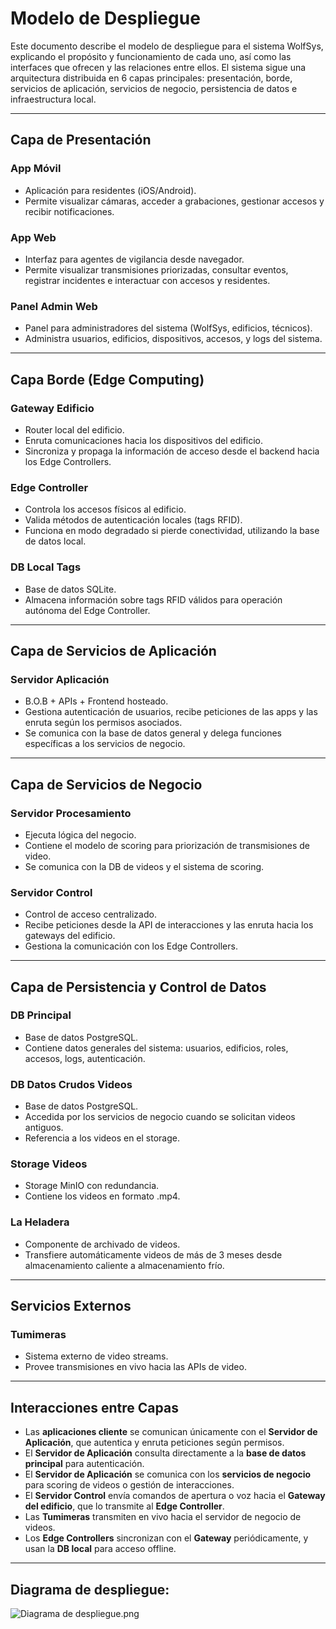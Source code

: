 # Modelo de Despliegue

Este documento describe el modelo de despliegue para el sistema WolfSys, explicando el propósito y funcionamiento de cada uno, así como las interfaces que ofrecen y las relaciones entre ellos. El sistema sigue una arquitectura distribuida en 6 capas principales: presentación, borde, servicios de aplicación, servicios de negocio, persistencia de datos e infraestructura local.

---

## Capa de Presentación 

### **App Móvil**
- Aplicación para residentes (iOS/Android).
- Permite visualizar cámaras, acceder a grabaciones, gestionar accesos y recibir notificaciones.

### **App Web**
- Interfaz para agentes de vigilancia desde navegador.
- Permite visualizar transmisiones priorizadas, consultar eventos, registrar incidentes e interactuar con accesos y residentes.

### **Panel Admin Web**
- Panel para administradores del sistema (WolfSys, edificios, técnicos).
- Administra usuarios, edificios, dispositivos, accesos, y logs del sistema.

---

## Capa Borde (Edge Computing)

### **Gateway Edificio**
- Router local del edificio.
- Enruta comunicaciones hacia los dispositivos del edificio.
- Sincroniza y propaga la información de acceso desde el backend hacia los Edge Controllers.

### **Edge Controller**
- Controla los accesos físicos al edificio.
- Valida métodos de autenticación locales (tags RFID).
- Funciona en modo degradado si pierde conectividad, utilizando la base de datos local.

### **DB Local Tags**
- Base de datos SQLite.
- Almacena información sobre tags RFID válidos para operación autónoma del Edge Controller.

---

## Capa de Servicios de Aplicación

### **Servidor Aplicación**
- B.O.B + APIs + Frontend hosteado.
- Gestiona autenticación de usuarios, recibe peticiones de las apps y las enruta según los permisos asociados.
- Se comunica con la base de datos general y delega funciones específicas a los servicios de negocio.

---

## Capa de Servicios de Negocio

### **Servidor Procesamiento**
- Ejecuta lógica del negocio.
- Contiene el modelo de scoring para priorización de transmisiones de video.
- Se comunica con la DB de videos y el sistema de scoring.

### **Servidor Control**
- Control de acceso centralizado.
- Recibe peticiones desde la API de interacciones y las enruta hacia los gateways del edificio.
- Gestiona la comunicación con los Edge Controllers.

---

## Capa de Persistencia y Control de Datos

### **DB Principal**
- Base de datos PostgreSQL.
- Contiene datos generales del sistema: usuarios, edificios, roles, accesos, logs, autenticación.

### **DB Datos Crudos Videos**
- Base de datos PostgreSQL.
- Accedida por los servicios de negocio cuando se solicitan videos antiguos.
- Referencia a los videos en el storage.

### **Storage Videos**
- Storage MinIO con redundancia.
- Contiene los videos en formato .mp4.

### **La Heladera**
- Componente de archivado de videos.
- Transfiere automáticamente videos de más de 3 meses desde almacenamiento caliente a almacenamiento frío.

---

## Servicios Externos

### **Tumimeras**
- Sistema externo de video streams.
- Provee transmisiones en vivo hacia las APIs de video.

---

## Interacciones entre Capas

- Las **aplicaciones cliente** se comunican únicamente con el **Servidor de Aplicación**, que autentica y enruta peticiones según permisos.
- El **Servidor de Aplicación** consulta directamente a la **base de datos principal** para autenticación.
- El **Servidor de Aplicación** se comunica con los **servicios de negocio** para scoring de videos o gestión de interacciones.
- El **Servidor Control** envía comandos de apertura o voz hacia el **Gateway del edificio**, que lo transmite al **Edge Controller**.
- Las **Tumimeras** transmiten en vivo hacia el servidor de negocio de videos.
- Los **Edge Controllers** sincronizan con el **Gateway** periódicamente, y usan la **DB local** para acceso offline.

---

## Diagrama de despliegue:
![Diagrama de despliegue.png](Diagramas/Exportados/Diagrama-de-despliegue.png)
